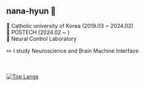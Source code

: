## nana-hyun 🥔

🏫 Catholic university of Korea (2019.03 ~ 2024.02)<br>
🏫 POSTECH (2024.02 ~ ) <br>
🔭 Neural Control Laboratory

✏️ I study Neuroscience and Brain Machine Interface


<br>

[![Top Langs](https://github-readme-stats.vercel.app/api/top-langs/?username=nana-hyun&hide=jupyter%20notebook&layout=compact)](https://github.com/anuraghazra/github-readme-stats)


<!--
**nana-hyun/nana-hyun** is a ✨ _special_ ✨ repository because its `README.md` (this file) appears on your GitHub profile.

Here are some ideas to get you started:

- 🔭 I’m currently working on ...
- 🌱 I’m currently learning ...
- 👯 I’m looking to collaborate on ...
- 🤔 I’m looking for help with ...
- 💬 Ask me about ...
- 📫 How to reach me: ...
- 😄 Pronouns: ...
- ⚡ Fun fact: ...
-->
